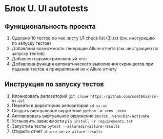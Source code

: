 # Блок U. UI autotests

## Функциональность проекта

1. Сделано 10 тестов по чек листу U1 check list (3).txt (см. инстуркцию по запуску тестов)
2. Добавлена возможность генерации Allure отчета (см. инстуркцию по запуску тестов)
3. Добавлен параметризованный тест
4. Добавлена функция автоматического выполнения скриншотов при падении тестов и прикрепления их к Allure отчету

## Инструкция по запуску тестов

1. Клонировать репозиторий `git clone https://github.com/sdet0mis/ss-ui.git`
2. Перейти в директорию репозитория `cd ss-ui`
3. Создать виртуальное окружение `python -m venv .venv`
4. Активировать виртуальное окружение `source .venv/bin/activate`
5. Установить зависимости `pip install -r requirements.txt`
6. Запустить тесты `pytest --alluredir=allure-results`
7. Открыть отчет `allure serve allure-results`